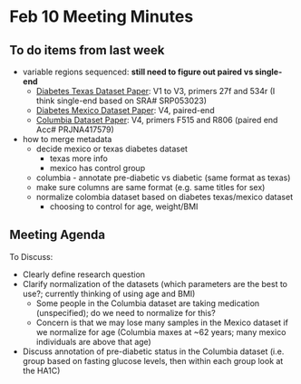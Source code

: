 # Feb 10 Meeting Minutes

## To do items from last week
* variable regions sequenced: **still need to figure out paired vs single-end**
    * [Diabetes Texas Dataset Paper](https://link.springer.com/article/10.1186/s40168-015-0072-y#MOESM1): V1 to V3, primers 27f and 534r (I think single-end based on SRA# SRP053023)
    * [Diabetes Mexico Dataset Paper](https://journals.plos.org/plosone/article?id=10.1371/journal.pone.0251245): V4, paired-end
    * [Columbia Dataset Paper](https://pubmed.ncbi.nlm.nih.gov/30054529/): V4, primers F515 and R806 (paired end Acc# PRJNA417579)
* how to merge metadata
    * decide mexico or texas diabetes dataset
        * texas more info
        * mexico has control group
    * columbia - annotate pre-diabetic vs diabetic (same format as texas)
    * make sure columns are same format (e.g. same titles for sex)
    * normalize colombia dataset based on diabetes texas/mexico dataset
        * choosing to control for age, weight/BMI
     
## Meeting Agenda
To Discuss:
* Clearly define research question
* Clarify normalization of the datasets (which parameters are the best to use?; currently thinking of using age and BMI)
     * Some people in the Columbia dataset are taking medication (unspecified); do we need to normalize for this?
     * Concern is that we may lose many samples in the Mexico dataset if we normalize for age (Columbia maxes at ~62 years; many mexico          individuals are above that age)
* Discuss annotation of pre-diabetic status in the Columbia dataset (i.e. group based on fasting glucose levels, then within each group     look at the HA1C)
